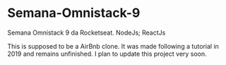 # Semana-Omnistack-9
Semana Omnistack 9 da Rocketseat. NodeJs; ReactJs

This is supposed to be a AirBnb clone. It was made following a tutorial in 2019 and remains unfinished. I plan to update this project very soon.
